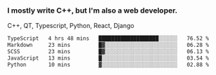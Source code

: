 <h3>I mostly write C++, but I'm also a web developer.</h3>
<p>C++, QT, Typescript, Python, React, Django</p>

<!--START_SECTION:waka-->

```txt
TypeScript   4 hrs 48 mins   ███████████████████░░░░░░   76.52 %
Markdown     23 mins         █▓░░░░░░░░░░░░░░░░░░░░░░░   06.28 %
SCSS         23 mins         █▓░░░░░░░░░░░░░░░░░░░░░░░   06.13 %
JavaScript   13 mins         █░░░░░░░░░░░░░░░░░░░░░░░░   03.54 %
Python       10 mins         ▓░░░░░░░░░░░░░░░░░░░░░░░░   02.88 %
```

<!--END_SECTION:waka-->
